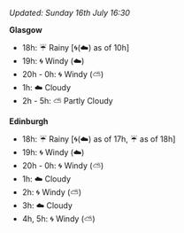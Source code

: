 *Updated: Sunday 16th July 16:30*

**Glasgow**

* 18h: :umbrella: Rainy [:cyclone:(:cloud:) as of 10h]
* 19h: :cyclone: Windy (:cloud:)
* 20h - 0h: :cyclone: Windy (:partly_sunny:)
* 1h: :cloud: Cloudy
* 2h - 5h: :partly_sunny: Partly Cloudy

**Edinburgh**

* 18h: :umbrella: Rainy [:cyclone:(:cloud:) as of 17h, :umbrella: as of 18h]
* 19h: :cyclone: Windy (:cloud:)
* 20h - 0h: :cyclone: Windy (:partly_sunny:)
* 1h: :cloud: Cloudy
* 2h: :cyclone: Windy (:partly_sunny:)
* 3h: :cloud: Cloudy
* 4h, 5h: :cyclone: Windy (:partly_sunny:)
